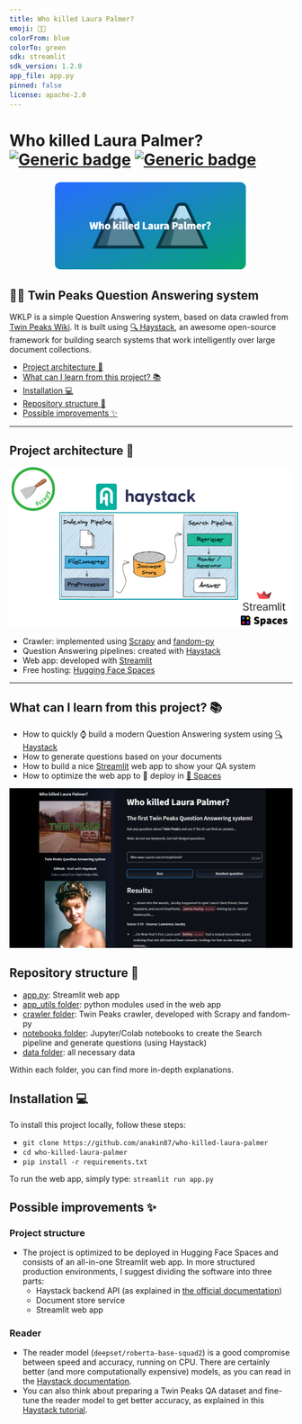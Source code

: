 ```yaml
---
title: Who killed Laura Palmer?
emoji: 🗻🗻
colorFrom: blue
colorTo: green
sdk: streamlit
sdk_version: 1.2.0
app_file: app.py
pinned: false
license: apache-2.0
---
```


# Who killed Laura Palmer? &nbsp; [![Generic badge](https://img.shields.io/badge/🤗-Open%20in%20Spaces-blue.svg)](https://huggingface.co/spaces/anakin87/who-killed-laura-palmer) [![Generic badge](https://img.shields.io/github/stars/anakin87/who-killed-laura-palmer?label=Github&style=social)](https://github.com/anakin87/who-killed-laura-palmer)
[<img src="./data/readme_images/spaces_logo.png" align="center" style="display: block;margin-left: auto;
  margin-right: auto;  max-width: 70%;}">](https://huggingface.co/spaces/anakin87/who-killed-laura-palmer)



## 🗻🗻 Twin Peaks Question Answering system

WKLP is a simple Question Answering system, based on data crawled from [Twin Peaks Wiki](https://twinpeaks.fandom.com/wiki/Twin_Peaks_Wiki). It is built using [🔍 Haystack](https://github.com/deepset-ai/haystack), an awesome open-source framework for building search systems that work intelligently over large document collections.

  - [Project architecture 🧱](#project-architecture-)
  - [What can I learn from this project? 📚](#what-can-i-learn-from-this-project-)
  - [Installation 💻](#installation-)
  - [Repository structure 📁](#repository-structure-)
  - [Possible improvements ✨](#possible-improvements-)
---

## Project architecture 🧱

[![Project architecture](./data/readme_images/project_architecture.png)](#) 

* Crawler: implemented using [Scrapy](https://github.com/scrapy/scrapy) and [fandom-py](https://github.com/NikolajDanger/fandom-py)
* Question Answering pipelines: created with [Haystack](https://github.com/deepset-ai/haystack)
* Web app: developed with [Streamlit](https://github.com/streamlit/streamlit)
* Free hosting: [Hugging Face Spaces](https://huggingface.co/spaces)

---

## What can I learn from this project? 📚
- How to quickly ⌚ build a modern Question Answering system using [🔍 Haystack](https://github.com/deepset-ai/haystack)
- How to generate questions based on your documents
- How to build a nice [Streamlit](https://github.com/streamlit/streamlit) web app to show your QA system
- How to optimize the web app to 🚀 deploy in [🤗 Spaces](https://huggingface.co/spaces)

[![Web app preview](./data/readme_images/webapp.png)](https://huggingface.co/spaces/anakin87/who-killed-laura-palmer)

## Repository structure 📁
- [app.py](./app.py): Streamlit web app
- [app_utils folder](./app_utils/): python modules used in the web app
- [crawler folder](./crawler/): Twin Peaks crawler, developed with Scrapy and fandom-py
- [notebooks folder](./notebooks/): Jupyter/Colab notebooks to create the Search pipeline and generate questions (using Haystack)
- [data folder](./data/): all necessary data

Within each folder, you can find more in-depth explanations.

## Installation 💻
To install this project locally, follow these steps:
- `git clone https://github.com/anakin87/who-killed-laura-palmer`
- `cd who-killed-laura-palmer`
- `pip install -r requirements.txt`

To run the web app, simply type: `streamlit run app.py`

## Possible improvements ✨
### Project structure
- The project is optimized to be deployed in Hugging Face Spaces and consists of an all-in-one Streamlit web app. In more structured production environments, I suggest dividing the software into three parts:
  - Haystack backend API (as explained in [the official documentation](https://haystack.deepset.ai/components/rest-api))
  - Document store service
  - Streamlit web app
### Reader
- The reader model (`deepset/roberta-base-squad2`) is a good compromise between speed and accuracy, running on CPU. There are certainly better (and more computationally expensive) models, as you can read in the [Haystack documentation](https://haystack.deepset.ai/pipeline_nodes/reader).
- You can also think about preparing a Twin Peaks QA dataset and fine-tune the reader model to get better accuracy, as explained in this [Haystack tutorial](https://haystack.deepset.ai/tutorials/fine-tuning-a-model).



